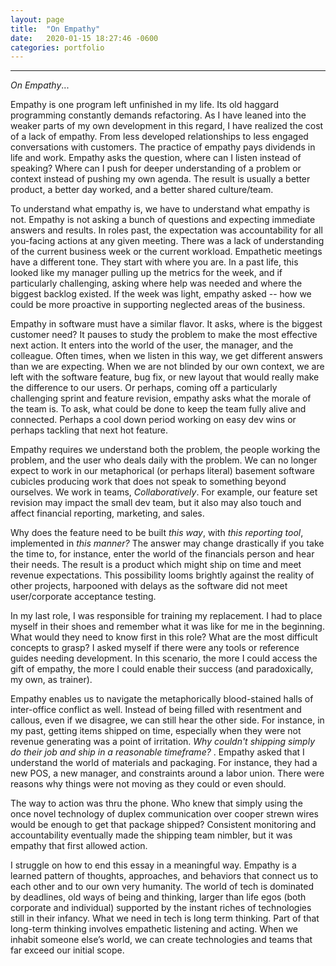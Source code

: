 ```yaml
---
layout: page
title:  "On Empathy"
date:   2020-01-15 18:27:46 -0600
categories: portfolio
---
```

---
_On Empathy_...

Empathy is one program left unfinished in my life.  Its old haggard programming constantly demands refactoring.  As I have leaned into the weaker parts of my own development in this regard, I have realized the cost of a lack of empathy.  From less developed relationships to less engaged conversations with customers.  The practice of empathy pays dividends in life and work.  Empathy asks the question, where can I listen instead of speaking?  Where can I push for deeper understanding of a problem or context instead of pushing my own agenda.  The result is usually a better product, a better day worked, and a better shared culture/team.

To understand what empathy is, we have to understand what empathy is not.  Empathy is not asking a bunch of questions and expecting immediate answers and results.  In roles past, the expectation was accountability for all you-facing actions at any given meeting.  There was a lack of understanding of the current business week or the current workload.  Empathetic meetings have a different tone.  They start with where you are.  In a past life, this looked like my manager pulling up the metrics for the week, and if particularly challenging, asking where help was needed and where the biggest backlog existed.  If the week was light, empathy asked -- how we could be more proactive in supporting neglected areas of the business.  

Empathy in software must have a similar flavor.  It asks, where is the biggest customer need?  It pauses to study the problem to make the most effective next action.  It enters into the world of the user, the manager, and the colleague.  Often times, when we listen in this way, we get different answers than we are expecting.  When we are not blinded by our own context, we are left with the software feature, bug fix, or new layout that would really make the difference to our users.  Or perhaps, coming off a particularly challenging sprint and feature revision, empathy asks what the morale of the team is.  To ask, what could be done to keep the team fully alive and connected.  Perhaps a cool down period working on easy dev wins or perhaps tackling that next hot feature.

Empathy requires we understand both the problem, the people working the problem, and the user who deals daily with the problem.  We can no longer expect to work in our metaphorical (or perhaps literal) basement software cubicles producing work that does not speak to something beyond ourselves.  We work in teams, _Collaboratively_.  For example, our feature set revision may impact the small dev team, but it also may also touch and affect financial reporting, marketing, and sales.  

Why does the feature need to be built _this way_, with _this reporting tool_, implemented in _this manner?_  The answer may change drastically if you take the time to, for instance, enter the world of the financials person and hear their needs.  The result is a product which might ship on time and meet revenue expectations.  This possibility looms brightly against the reality of other projects, harpooned with delays as the software did not meet user/corporate acceptance testing.

In my last role, I was responsible for training my replacement.  I had to place myself in their shoes and remember what it was like for me in the beginning.  What would they need to know first in this role?  What are the most difficult concepts to grasp?  I asked myself if there were any tools or reference guides needing development.  In this scenario, the more I could access the gift of empathy, the more I could enable their success (and paradoxically, my own, as trainer).

Empathy enables us to navigate the metaphorically blood-stained halls of inter-office conflict as well.  Instead of being filled with resentment and callous, even if we disagree, we can still hear the other side.  For instance, in my past, getting items shipped on time, especially when they were not revenue generating was a point of irritation.  _Why couldn't shipping simply do their job and ship in a reasonable timeframe?_ . Empathy asked that I understand the world of materials and packaging.  For instance, they had a new POS, a new manager, and constraints around a labor union.  There were reasons why things were not moving as they could or even should.  

The way to action was thru the phone.  Who knew that simply using the once novel technology of duplex communication over cooper strewn wires would be enough to get that package shipped?  Consistent monitoring and accountability eventually made the shipping team nimbler, but it was empathy that first allowed action. 

I struggle on how to end this essay in a meaningful way.  Empathy is a learned pattern of thoughts, approaches, and behaviors that connect us to each other and to our own very humanity.  The world of tech is dominated by deadlines, old ways of being and thinking, larger than life egos (both corporate and individual) supported by the instant riches of technologies still in their infancy.  What we need in tech is long term thinking.  Part of that long-term thinking involves empathetic listening and acting.  When we inhabit someone else’s world, we can create technologies and teams that far exceed our initial scope.
